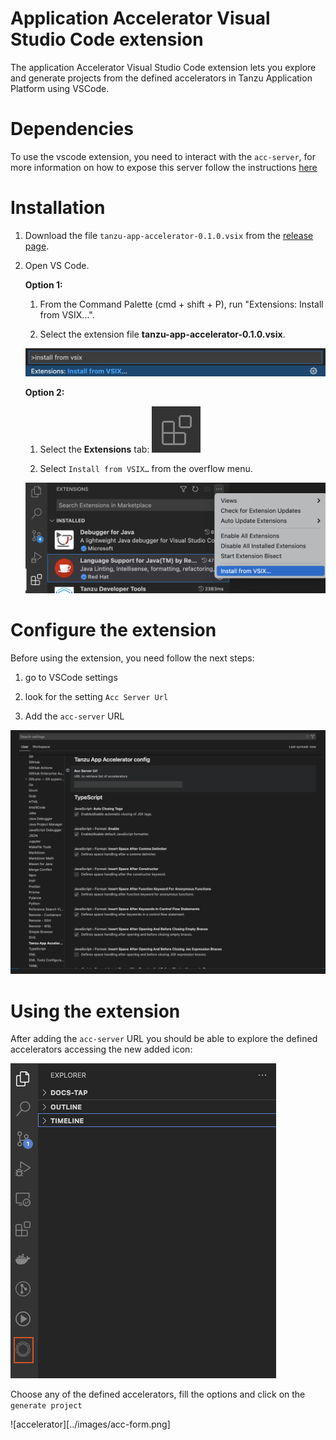 # Application Accelerator Visual Studio Code extension
The application Accelerator Visual Studio Code extension lets you explore and generate projects 
from the defined accelerators in Tanzu Application Platform using VSCode. 

# Dependencies
To use the vscode extension, you need to interact with the `acc-server`, for more 
information on how to expose this server follow the instructions [here](./acc-cli.md#server-api-connections)

# Installation

1. Download the file `tanzu-app-accelerator-0.1.0.vsix` from the [release page](https://github.com/pivotal/acc-ide/releases/tag/0.1.0).

2. Open VS Code.

    **Option 1:**
     
    1. From the Command Palette (cmd + shift + P), run "Extensions: Install from VSIX...".
    
    2. Select the extension file **tanzu-app-accelerator-0.1.0.vsix**.
    
    ![Command palette open showing text Extensions: INSTALL FROM VSIX...](../images/vscode-install1.png)
    
    **Option 2:**
    
    1. Select the **Extensions** tab: ![The extensions tab icon which is a square cut in fourths with the top-right fourth moved away from the other three](../images/vscode-install2.png)
    
    2. Select `Install from VSIX…` from the overflow menu.
    
    ![The VS Code interface showing the extensions tab open, the overflow menu in the extensions tab open, and the "Install from VSIX..." option highlighted](../images/vscode-install3.png)

# Configure the extension 

Before using the extension, you need follow the next steps:

1. go to VSCode settings

2. look for the setting `Acc Server Url`    

3. Add the `acc-server` URL

![Setting](../images/acc-server-config.png)

# Using the extension

After adding the `acc-server` URL you should be able to explore the defined accelerators
accessing the new added icon:

![extension](../images/app-accelerators-vscode-icon.png)

Choose any of the defined accelerators, fill the options and click on the `generate project`

![accelerator][../images/acc-form.png]